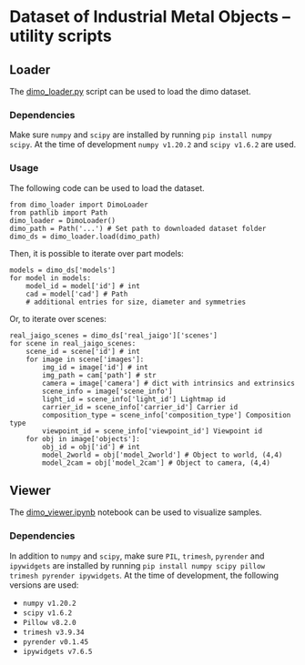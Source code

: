 # Dataset of Industrial Metal Objects – utility scripts

## Loader

The [dimo_loader.py](dimo_loader.py) script can be used to load the dimo dataset.

### Dependencies
Make sure `numpy` and `scipy` are installed by running `pip install numpy scipy`.
At the time of development `numpy v1.20.2` and `scipy v1.6.2` are used.

### Usage
The following code can be used to load the dataset.

    from dimo_loader import DimoLoader
    from pathlib import Path
    dimo_loader = DimoLoader()
    dimo_path = Path('...') # Set path to downloaded dataset folder
    dimo_ds = dimo_loader.load(dimo_path)

Then, it is possible to iterate over part models:

    models = dimo_ds['models']
    for model in models:
        model_id = model['id'] # int
        cad = model['cad'] # Path
        # additional entries for size, diameter and symmetries

Or, to iterate over scenes:

    real_jaigo_scenes = dimo_ds['real_jaigo']['scenes']
    for scene in real_jaigo_scenes:
        scene_id = scene['id'] # int
        for image in scene['images']:
            img_id = image['id'] # int
            img_path = cam['path'] # str
            camera = image['camera'] # dict with intrinsics and extrinsics
            scene_info = image['scene_info']
            light_id = scene_info['light_id'] Lightmap id
            carrier_id = scene_info['carrier_id'] Carrier id
            composition_type = scene_info['composition_type'] Composition type
            viewpoint_id = scene_info['viewpoint_id'] Viewpoint id
        for obj in image['objects']:
            obj_id = obj['id'] # int
            model_2world = obj['model_2world'] # Object to world, (4,4)
            model_2cam = obj['model_2cam'] # Object to camera, (4,4)

## Viewer
The [dimo_viewer.ipynb](dimo_viewer.ipynb) notebook can be used to visualize samples.

### Dependencies
In addition to `numpy` and `scipy`, make sure `PIL`, `trimesh`, `pyrender` and `ipywidgets` are installed by running `pip install numpy scipy pillow trimesh pyrender ipywidgets`.
At the time of development, the following versions are used:
* `numpy v1.20.2`
* `scipy v1.6.2`
* `Pillow v8.2.0`
* `trimesh v3.9.34`
* `pyrender v0.1.45`
* `ipywidgets v7.6.5`